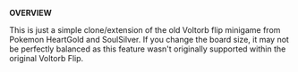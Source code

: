 **OVERVIEW**

This is just a simple clone/extension of the old Voltorb flip minigame from Pokemon HeartGold and SoulSilver. If you change the board size, it may not be perfectly balanced
as this feature wasn't originally supported within the original Voltorb Flip.
